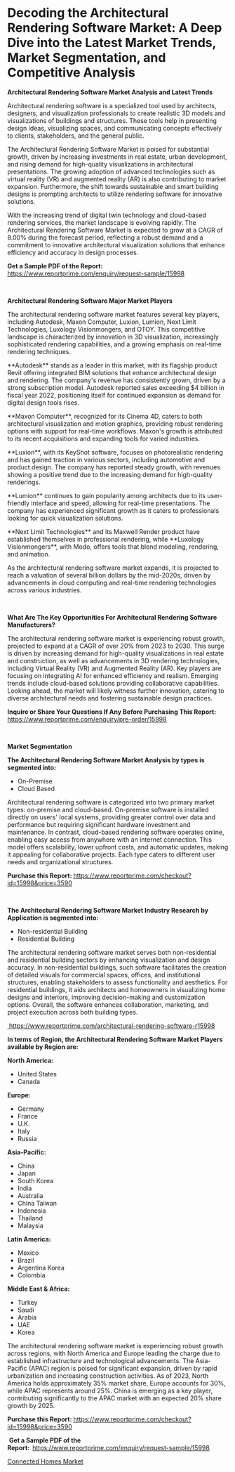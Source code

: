 <p><h1>Decoding the Architectural Rendering Software Market: A Deep Dive into the Latest Market Trends, Market Segmentation, and Competitive Analysis</h1></p><p><strong>Architectural Rendering Software Market Analysis and Latest Trends</strong></p>
<p><p>Architectural rendering software is a specialized tool used by architects, designers, and visualization professionals to create realistic 3D models and visualizations of buildings and structures. These tools help in presenting design ideas, visualizing spaces, and communicating concepts effectively to clients, stakeholders, and the general public. </p><p>The Architectural Rendering Software Market is poised for substantial growth, driven by increasing investments in real estate, urban development, and rising demand for high-quality visualizations in architectural presentations. The growing adoption of advanced technologies such as virtual reality (VR) and augmented reality (AR) is also contributing to market expansion. Furthermore, the shift towards sustainable and smart building designs is prompting architects to utilize rendering software for innovative solutions.</p><p>With the increasing trend of digital twin technology and cloud-based rendering services, the market landscape is evolving rapidly. The Architectural Rendering Software Market is expected to grow at a CAGR of 8.00% during the forecast period, reflecting a robust demand and a commitment to innovative architectural visualization solutions that enhance efficiency and accuracy in design processes.</p></p>
<p><strong>Get a Sample PDF of the Report:&nbsp;</strong> <a href="https://www.reportprime.com/enquiry/request-sample/15998?utm_campaign=2318&utm_medium=2&utm_source=Github&utm_content=ia&utm_term=20032025&utm_id=architectural-rendering-software">https://www.reportprime.com/enquiry/request-sample/15998</a></p>
<p>&nbsp;</p>
<p><strong>Architectural Rendering Software Major Market Players</strong></p>
<p><p>The architectural rendering software market features several key players, including Autodesk, Maxon Computer, Luxion, Lumion, Next Limit Technologies, Luxology Visionmongers, and OTOY. This competitive landscape is characterized by innovation in 3D visualization, increasingly sophisticated rendering capabilities, and a growing emphasis on real-time rendering techniques.</p><p>**Autodesk** stands as a leader in this market, with its flagship product Revit offering integrated BIM solutions that enhance architectural design and rendering. The company's revenue has consistently grown, driven by a strong subscription model. Autodesk reported sales exceeding $4 billion in fiscal year 2022, positioning itself for continued expansion as demand for digital design tools rises.</p><p>**Maxon Computer**, recognized for its Cinema 4D, caters to both architectural visualization and motion graphics, providing robust rendering options with support for real-time workflows. Maxon's growth is attributed to its recent acquisitions and expanding tools for varied industries.</p><p>**Luxion**, with its KeyShot software, focuses on photorealistic rendering and has gained traction in various sectors, including automotive and product design. The company has reported steady growth, with revenues showing a positive trend due to the increasing demand for high-quality renderings.</p><p>**Lumion** continues to gain popularity among architects due to its user-friendly interface and speed, allowing for real-time presentations. The company has experienced significant growth as it caters to professionals looking for quick visualization solutions.</p><p>**Next Limit Technologies** and its Maxwell Render product have established themselves in professional rendering, while **Luxology Visionmongers**, with Modo, offers tools that blend modeling, rendering, and animation.</p><p>As the architectural rendering software market expands, it is projected to reach a valuation of several billion dollars by the mid-2020s, driven by advancements in cloud computing and real-time rendering technologies across various industries.</p></p>
<p>&nbsp;</p>
<p><strong>What Are The Key Opportunities For Architectural Rendering Software Manufacturers?</strong></p>
<p><p>The architectural rendering software market is experiencing robust growth, projected to expand at a CAGR of over 20% from 2023 to 2030. This surge is driven by increasing demand for high-quality visualizations in real estate and construction, as well as advancements in 3D rendering technologies, including Virtual Reality (VR) and Augmented Reality (AR). Key players are focusing on integrating AI for enhanced efficiency and realism. Emerging trends include cloud-based solutions providing collaborative capabilities. Looking ahead, the market will likely witness further innovation, catering to diverse architectural needs and fostering sustainable design practices.</p></p>
<p><strong>Inquire or Share Your Questions If Any Before Purchasing This Report:</strong> <a href="https://www.reportprime.com/enquiry/pre-order/15998?utm_campaign=2318&utm_medium=2&utm_source=Github&utm_content=ia&utm_term=20032025&utm_id=architectural-rendering-software">https://www.reportprime.com/enquiry/pre-order/15998</a></p>
<p>&nbsp;</p>
<p><strong>Market Segmentation</strong></p>
<p><strong>The Architectural Rendering Software Market Analysis by types is segmented into:</strong></p>
<p><ul><li>On-Premise</li><li>Cloud Based</li></ul></p>
<p><p>Architectural rendering software is categorized into two primary market types: on-premise and cloud-based. On-premise software is installed directly on users' local systems, providing greater control over data and performance but requiring significant hardware investment and maintenance. In contrast, cloud-based rendering software operates online, enabling easy access from anywhere with an internet connection. This model offers scalability, lower upfront costs, and automatic updates, making it appealing for collaborative projects. Each type caters to different user needs and organizational structures.</p></p>
<p><strong>Purchase this Report:&nbsp;</strong><a href="https://www.reportprime.com/checkout?id=15998&price=3590&utm_campaign=2318&utm_medium=2&utm_source=Github&utm_content=ia&utm_term=20032025&utm_id=architectural-rendering-software">https://www.reportprime.com/checkout?id=15998&price=3590</a></p>
<p>&nbsp;</p>
<p><strong>The Architectural Rendering Software Market Industry Research by Application is segmented into:</strong></p>
<p><ul><li>Non-residential Building</li><li>Residential Building</li></ul></p>
<p><p>The architectural rendering software market serves both non-residential and residential building sectors by enhancing visualization and design accuracy. In non-residential buildings, such software facilitates the creation of detailed visuals for commercial spaces, offices, and institutional structures, enabling stakeholders to assess functionality and aesthetics. For residential buildings, it aids architects and homeowners in visualizing home designs and interiors, improving decision-making and customization options. Overall, the software enhances collaboration, marketing, and project execution across both building types.</p></p>
<p><a href="https://www.reportprime.com/architectural-rendering-software-r15998?utm_campaign=2318&utm_medium=2&utm_source=Github&utm_content=ia&utm_term=20032025&utm_id=architectural-rendering-software">&nbsp;https://www.reportprime.com/architectural-rendering-software-r15998</a></p>
<p><strong>In terms of Region, the Architectural Rendering Software Market Players available by Region are:</strong></p>
<p>
    <p> <strong> North America: </strong>
        <ul>
            <li>United States</li>
            <li>Canada</li>
        </ul>
        </p> 
    <p> <strong> Europe: </strong>
        <ul>
            <li>Germany</li>
            <li>France</li>
            <li>U.K.</li>
            <li>Italy</li>
            <li>Russia</li>
        </ul>
        </p> 
    <p> <strong> Asia-Pacific: </strong>
        <ul>
            <li>China</li>
            <li>Japan</li>
            <li>South Korea</li>
            <li>India</li>
            <li>Australia</li>
            <li>China Taiwan</li>
            <li>Indonesia</li>
            <li>Thailand</li>
            <li>Malaysia</li>
        </ul>
        </p> 
    <p> <strong> Latin America: </strong>
        <ul>
            <li>Mexico</li>
            <li>Brazil</li>
            <li>Argentina Korea</li>
            <li>Colombia</li>
        </ul>
        </p> 
    <p> <strong> Middle East & Africa: </strong>
        <ul>
            <li>Turkey</li>
            <li>Saudi</li>
            <li>Arabia</li>
            <li>UAE</li>
            <li>Korea</li>
        </ul>
    </p>
    </p>
<p><p>The architectural rendering software market is experiencing robust growth across regions, with North America and Europe leading the charge due to established infrastructure and technological advancements. The Asia-Pacific (APAC) region is poised for significant expansion, driven by rapid urbanization and increasing construction activities. As of 2023, North America holds approximately 35% market share, Europe accounts for 30%, while APAC represents around 25%. China is emerging as a key player, contributing significantly to the APAC market with an expected 20% share growth by 2025.</p></p>
<p><strong>Purchase this Report: </strong><a href="https://www.reportprime.com/checkout?id=15998&price=3590&utm_campaign=2318&utm_medium=2&utm_source=Github&utm_content=ia&utm_term=20032025&utm_id=architectural-rendering-software">https://www.reportprime.com/checkout?id=15998&price=3590</a></p>
<p>&nbsp;<strong>Get a Sample PDF of the Report:&nbsp;&nbsp;</strong><a href="https://www.reportprime.com/enquiry/request-sample/15998?utm_campaign=2318&utm_medium=2&utm_source=Github&utm_content=ia&utm_term=20032025&utm_id=architectural-rendering-software">https://www.reportprime.com/enquiry/request-sample/15998</a></p>
<p><strong></strong></p>
<p><p><a href="https://github.com/stohllaackdw/Market-Research-Report-List-1/blob/main/connected-homes-market.md?utm_campaign=2318&utm_medium=2&utm_source=Github&utm_content=ia&utm_term=20032025&utm_id=architectural-rendering-software">Connected Homes Market</a></p></p>